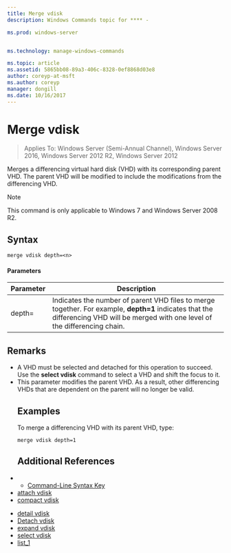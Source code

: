 ```yaml
---
title: Merge vdisk
description: Windows Commands topic for **** - 

ms.prod: windows-server


ms.technology: manage-windows-commands

ms.topic: article
ms.assetid: 5865bb08-89a3-406c-8328-0ef8868d03e8
author: coreyp-at-msft
ms.author: coreyp
manager: dongill
ms.date: 10/16/2017
---
```

# Merge vdisk

>Applies To: Windows Server (Semi-Annual Channel), Windows Server 2016, Windows Server 2012 R2, Windows Server 2012

Merges a differencing virtual hard disk (VHD) with its corresponding parent VHD. The parent VHD will be modified to include the modifications from the differencing VHD.
> [!NOTE]
> This command is only applicable to Windows 7 and Windows Server 2008 R2.
> ## Syntax
> ```
> merge vdisk depth=<n>
> ```
> #### Parameters
> 
> | Parameter |                                                                                    Description                                                                                    |
> |-----------|-----------------------------------------------------------------------------------------------------------------------------------------------------------------------------------|
> | depth=<n> | Indicates the number of parent VHD files to merge together. For example, **depth=1** indicates that the differencing VHD will be merged with one level of the differencing chain. |
> 
> ## Remarks
> - A VHD must be selected and detached for this operation to succeed. Use the **select vdisk** command to select a VHD and shift the focus to it.
> - This parameter modifies the parent VHD. As a result, other differencing VHDs that are dependent on the parent will no longer be valid.
>   ## <a name=BKMK_Examples></a>Examples
>   To merge a differencing VHD with its parent VHD, type:
>   ```
>   merge vdisk depth=1
>   ```
>   ## Additional References
> - - [Command-Line Syntax Key](command-line-syntax-key.md)
> - [attach vdisk](attach-vdisk.md)
> - [compact vdisk](compact-vdisk.md)

-   [detail vdisk](detail-vdisk.md)
-   [Detach vdisk](detach-vdisk.md)
-   [expand vdisk](expand-vdisk.md)
-   [select vdisk](select-vdisk.md)
-   [list_1](list_1.md)
